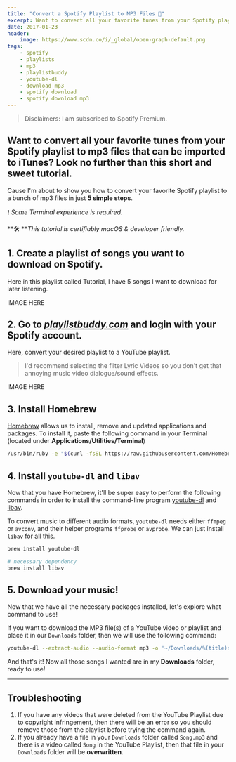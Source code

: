 ```yaml
---
title: "Convert a Spotify Playlist to MP3 Files 🎵"
excerpt: Want to convert all your favorite tunes from your Spotify playlist to mp3 files that can be imported to iTunes? Look no further.
date: 2017-01-23
header:
    image: https://www.scdn.co/i/_global/open-graph-default.png
tags:
    - spotify
    - playlists
    - mp3
    - playlistbuddy
    - youtube-dl
    - download mp3
    - spotify download
    - spotify download mp3
---
```


> Disclaimers: I am subscribed to Spotify Premium.

## Want to convert all your favorite tunes from your Spotify playlist to mp3 files that can be imported to iTunes? Look no further than this short and sweet tutorial.

Cause I'm about to show you how to convert your favorite Spotify playlist to a bunch of mp3 files in just **5 simple steps**.

❗ *Some Terminal experience is required.*

**🛠   ***This tutorial is certifiably macOS & developer friendly.*

## 1. Create a playlist of songs you want to download on Spotify.

Here in this playlist called Tutorial, I have 5 songs I want to download for later listening.

IMAGE HERE

## 2. Go to [_playlistbuddy.com_](https://playlistbuddy.com/) and login with your Spotify account.

Here, convert your desired playlist to a YouTube playlist.

> I'd recommend selecting the filter Lyric Videos so you don't get that annoying music video dialogue/sound effects.

IMAGE HERE

## 3. Install Homebrew

[Homebrew](https://brew.sh/) allows us to install, remove and updated applications and packages. To install it, paste the following command in your Terminal (located under **Applications/Utilities/Terminal**)

```bash
/usr/bin/ruby -e "$(curl -fsSL https://raw.githubusercontent.com/Homebrew/install/master/install)"
```

## 4. Install `youtube-dl` and `libav`

Now that you have Homebrew, it'll be super easy to perform the following commands in order to install the command-line program [youtube-dl](https://rg3.github.io/youtube-dl/) and [libav](https://libav.org/).

To convert music to different audio formats, `youtube-dl` needs either `ffmpeg` or `avconv`, and their helper programs `ffprobe` or `avprobe`. We can just install `libav` for all this.

```bash
brew install youtube-dl

# necessary dependency
brew install libav
```

## 5. Download your music!

Now that we have all the necessary packages installed, let's explore what command to use!

If you want to download the MP3 file(s) of a YouTube video or playlist and place it in our `Downloads` folder, then we will use the following command:

```bash
youtube-dl --extract-audio --audio-format mp3 -o '~/Downloads/%(title)s.%(ext)s' video_playlist_link
```

And that's it! Now all those songs I wanted are in my **Downloads** folder, ready to use!

---

## Troubleshooting

1. If you have any videos that were deleted from the YouTube Playlist due to copyright infringement, then there will be an error so you should remove those from the playlist before trying the command again.
2. If you already have a file in your `Downloads` folder called `Song.mp3` and there is a video called `Song` in the YouTube Playlist, then that file in your `Downloads` folder will be **overwritten**.